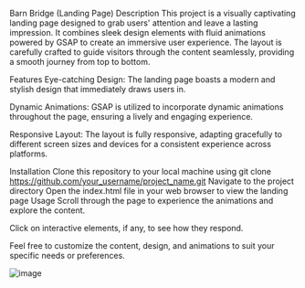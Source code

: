 Barn Bridge (Landing Page)
Description
This project is a visually captivating landing page designed to grab users' attention and leave a lasting impression. It combines sleek design elements with fluid animations powered by GSAP to create an immersive user experience. The layout is carefully crafted to guide visitors through the content seamlessly, providing a smooth journey from top to bottom.

Features
Eye-catching Design: The landing page boasts a modern and stylish design that immediately draws users in.

Dynamic Animations: GSAP is utilized to incorporate dynamic animations throughout the page, ensuring a lively and engaging experience.

Responsive Layout: The layout is fully responsive, adapting gracefully to different screen sizes and devices for a consistent experience across platforms.

Installation
Clone this repository to your local machine using git clone https://github.com/your_username/project_name.git
Navigate to the project directory
Open the index.html file in your web browser to view the landing page
Usage
Scroll through the page to experience the animations and explore the content.

Click on interactive elements, if any, to see how they respond.

Feel free to customize the content, design, and animations to suit your specific needs or preferences.


![image](https://github.com/Aalain-Dev/Barn-Bridge/assets/168328656/7861fa42-c118-4508-8295-ede504cbbfe6)
